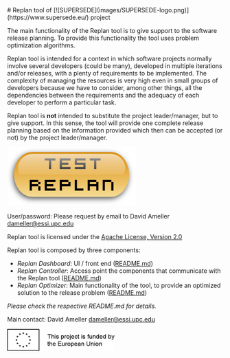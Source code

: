<link rel="shortcut icon" type="image/png" href="images/favicon.png">
# Replan tool of [![SUPERSEDE](images/SUPERSEDE-logo.png)](https://www.supersede.eu/) project

The main functionality of the Replan tool is to give support to the software release planning. To provide this functionality the tool uses problem optimization algorithms.

Replan tool is intended for a context in which software projects normally involve several developers (could be many), developed in multiple iterations and/or releases, with a plenty of requirements to be implemented. The complexity of managing the resources is very high even in small groups of developers because we have to consider, among other things, all the dependencies between the requirements and the adequacy of each developer to perform a particular task. 

Replan tool is **not** intended to substitute the project leader/manager, but to give support. In this sense, the tool will provide one complete release planning based on the information provided which then can be accepted (or not) by the project leader/manager. 

[![Test Replan!](images/testbtn.png)](http://supersede.es.atos.net:8080/)

User/password: Please request by email to David Ameller <dameller@essi.upc.edu>

Replan tool is licensed under the [Apache License, Version 2.0](http://www.apache.org/licenses/LICENSE-2.0)

Replan tool is composed by three components:

- *Replan Dashboard*: UI / front end ([README.md](https://github.com/supersede-project/replan/blob/master/replan_dashboard/README.md))
- *Replan Controller*: Access point the components that communicate with the Replan tool ([README.md](https://github.com/supersede-project/replan/blob/master/replan_controller/README.md))
- *Replan Optimizer*: Main functionality of the tool, to provide an optimized solution to the release problem ([README.md](https://github.com/supersede-project/replan/blob/master/replan_optimizer/README.md))

*Please check the respective README.md for details.*

Main contact: David Ameller <dameller@essi.upc.edu>

![Project funded by the European Union](images/european.union.logo.png)
